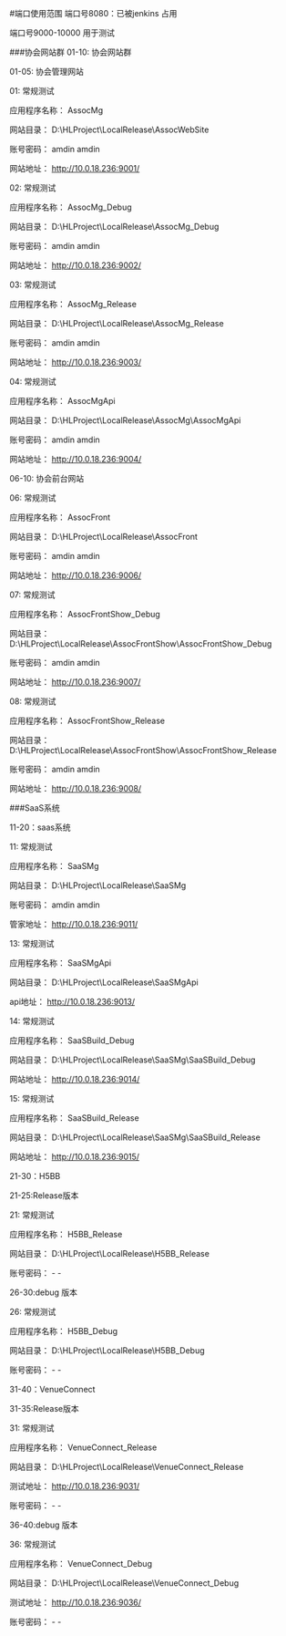 #端口使用范围
端口号8080：已被jenkins 占用

端口号9000-10000 用于测试

###协会网站群
01-10: 协会网站群

01-05: 协会管理网站

 01: 常规测试

 应用程序名称： AssocMg

 网站目录： D:\HLProject\LocalRelease\AssocWebSite

 账号密码： amdin amdin

 网站地址： http://10.0.18.236:9001/

 02: 常规测试

 应用程序名称： AssocMg_Debug

 网站目录： D:\HLProject\LocalRelease\AssocMg_Debug

 账号密码： amdin amdin

 网站地址： http://10.0.18.236:9002/

 03: 常规测试

 应用程序名称： AssocMg_Release

 网站目录： D:\HLProject\LocalRelease\AssocMg_Release

 账号密码： amdin amdin

 网站地址： http://10.0.18.236:9003/

 04: 常规测试

 应用程序名称： AssocMgApi

 网站目录： D:\HLProject\LocalRelease\AssocMg\AssocMgApi

 账号密码： amdin amdin

 网站地址： http://10.0.18.236:9004/

06-10: 协会前台网站

 06: 常规测试

 应用程序名称： AssocFront

 网站目录： D:\HLProject\LocalRelease\AssocFront

 账号密码： amdin amdin

 网站地址： http://10.0.18.236:9006/

 07: 常规测试

 应用程序名称： AssocFrontShow_Debug

 网站目录： D:\HLProject\LocalRelease\AssocFrontShow\AssocFrontShow_Debug

 账号密码： amdin amdin

 网站地址： http://10.0.18.236:9007/

 08: 常规测试

 应用程序名称： AssocFrontShow_Release

 网站目录： D:\HLProject\LocalRelease\AssocFrontShow\AssocFrontShow_Release

 账号密码： amdin amdin

 网站地址： http://10.0.18.236:9008/

###SaaS系统

11-20：saas系统

 11: 常规测试

 应用程序名称： SaaSMg

 网站目录： D:\HLProject\LocalRelease\SaaSMg

 账号密码： amdin amdin

 管家地址： http://10.0.18.236:9011/

 13: 常规测试

 应用程序名称： SaaSMgApi

 网站目录： D:\HLProject\LocalRelease\SaaSMgApi

 api地址： http://10.0.18.236:9013/

 14: 常规测试

 应用程序名称： SaaSBuild_Debug

 网站目录： D:\HLProject\LocalRelease\SaaSMg\SaaSBuild_Debug

 网站地址： http://10.0.18.236:9014/

 15: 常规测试

 应用程序名称： SaaSBuild_Release

 网站目录： D:\HLProject\LocalRelease\SaaSMg\SaaSBuild_Release

 网站地址： http://10.0.18.236:9015/

21-30：H5BB

 21-25:Release版本

 21: 常规测试

 应用程序名称： H5BB_Release

 网站目录： D:\HLProject\LocalRelease\H5BB_Release

 账号密码： - -

 26-30:debug 版本

 26: 常规测试

 应用程序名称： H5BB_Debug

 网站目录： D:\HLProject\LocalRelease\H5BB_Debug

 账号密码： - -

31-40：VenueConnect

 31-35:Release版本

 31: 常规测试

 应用程序名称： VenueConnect_Release

 网站目录： D:\HLProject\LocalRelease\VenueConnect_Release

 测试地址： http://10.0.18.236:9031/

 账号密码： - -

 36-40:debug 版本

 36: 常规测试

 应用程序名称： VenueConnect_Debug

 网站目录： D:\HLProject\LocalRelease\VenueConnect_Debug

 测试地址： http://10.0.18.236:9036/

 账号密码： - -


